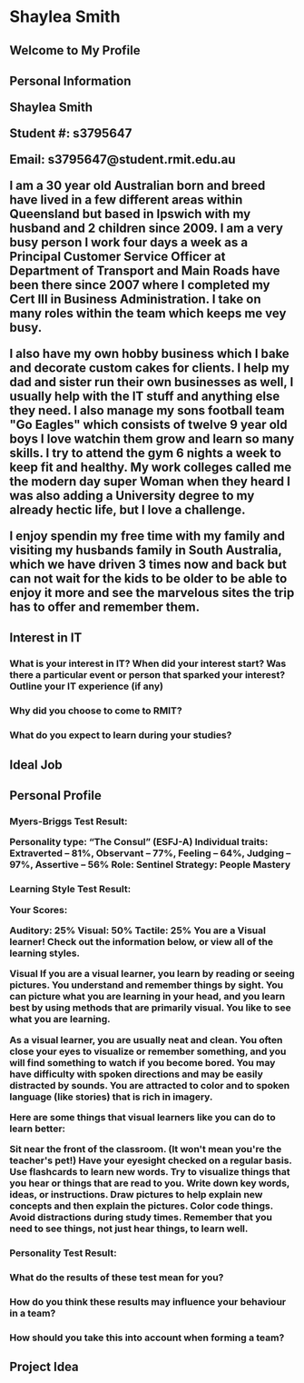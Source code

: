 # Shaylea Smith
<h2> Welcome to My Profile

<h2> Personal Information

<p> Shaylea Smith </p>
<p> Student #: s3795647 </p>
<p> Email: s3795647@student.rmit.edu.au </p>

<p> I am a 30 year old Australian born and breed have lived in a few different areas within Queensland but based in Ipswich with my husband and 2 children since 2009. I am a very busy person I work four days a week as a Principal Customer Service Officer at Department of Transport and Main Roads have been there since 2007 where I completed my Cert III in Business Administration. I take on many roles within the team which keeps me vey busy. </p>

<p> I also have my own hobby business which I bake and decorate custom cakes for clients. I help my dad and sister run their own businesses as well, I usually help with the IT stuff and anything else they need. I also manage my sons football team "Go Eagles" which consists of twelve 9 year old boys I love watchin them grow and learn so many skills. I try to attend the gym 6 nights a week to keep fit and healthy. My work colleges called me the modern day super Woman when they heard I was also adding a University degree to my already hectic life, but I love a challenge. </p>

<p> I enjoy spendin my free time with my family and visiting my husbands family in South Australia, which we have driven 3 times now and back but can not wait for the kids to be older to be able to enjoy it more and see the marvelous sites the trip has to offer and remember them. </P>


<h2>  Interest in IT

<h3> What is your interest in IT? When did your interest start? Was there a particular event or person that sparked your interest? Outline your IT experience (if any)
  <p>    </p>
  
<h3> Why did you choose to come to RMIT?
  <p>   </p>

<h3> What do you expect to learn during your studies?
  <p>   </p>
  
  
  
<h2>  Ideal Job


<h2>  Personal Profile

<h3> <p> Myers-Briggs Test Result: </p>
   <p> Personality type: “The Consul” (ESFJ-A)
Individual traits: Extraverted – 81%, Observant – 77%, Feeling – 64%, Judging – 97%, Assertive – 56%
Role: Sentinel
     Strategy: People Mastery </p>

  <h3> <p> Learning Style Test Result: </p>
  <p> Your Scores:

Auditory: 25%
Visual: 50%
Tactile: 25%
You are a Visual learner! Check out the information below, or view all of the learning styles.

Visual
If you are a visual learner, you learn by reading or seeing pictures. You understand and remember things by sight. You can picture what you are learning in your head, and you learn best by using methods that are primarily visual. You like to see what you are learning.

As a visual learner, you are usually neat and clean. You often close your eyes to visualize or remember something, and you will find something to watch if you become bored. You may have difficulty with spoken directions and may be easily distracted by sounds. You are attracted to color and to spoken language (like stories) that is rich in imagery.

Here are some things that visual learners like you can do to learn better:

Sit near the front of the classroom. (It won't mean you're the teacher's pet!)
Have your eyesight checked on a regular basis.
Use flashcards to learn new words.
Try to visualize things that you hear or things that are read to you.
Write down key words, ideas, or instructions.
Draw pictures to help explain new concepts and then explain the pictures.
Color code things.
Avoid distractions during study times.
Remember that you need to see things, not just hear things, to learn well.  </p>
<h3> <p> Personality Test Result: </p>
  <p>   </p>

<h3> What do the results of these test mean for you? 
  <p>   </p>
  
<h3> How do you think these results may influence your behaviour in a team? 
  <p>   </p>
  
<h3> How should you take this into account when forming a team? 
  <p>   </p>

<h2>  Project Idea
